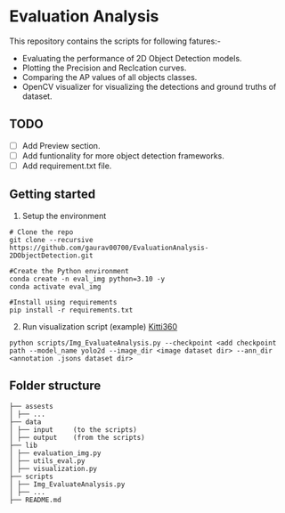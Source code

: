 # Evaluation Analysis
This repository contains the scripts for following fatures:-
- Evaluating the performance of 2D Object Detection models. 
- Plotting the Precision and Reclcation curves.
- Comparing the AP values of all objects classes.
- OpenCV visualizer for visualizing the detections and ground truths of dataset.

## TODO
- [ ] Add Preview section.
- [ ] Add funtionality for more object detection frameworks. 
- [ ] Add requirement.txt file. 

## Getting started
1. Setup the environment
```
# Clone the repo
git clone --recursive https://github.com/gaurav00700/EvaluationAnalysis-2DObjectDetection.git

#Create the Python environment
conda create -n eval_img python=3.10 -y
conda activate eval_img

#Install using requirements
pip install -r requirements.txt

```

2. Run visualization script (example) [Kitti360](scripts/Img_EvaluateAnalysis.py)
```
python scripts/Img_EvaluateAnalysis.py --checkpoint <add checkpoint path --model_name yolo2d --image_dir <image dataset dir> --ann_dir <annotation .jsons dataset dir>
```

## Folder structure

```
├── assests
│ ├── ...
├── data
│ ├── input     (to the scripts)
│ ├── output    (from the scripts)  
├── lib
│ ├── evaluation_img.py
│ ├── utils_eval.py
│ ├── visualization.py 
├── scripts
│ ├── Img_EvaluateAnalysis.py
│ ├── ...
├── README.md
```